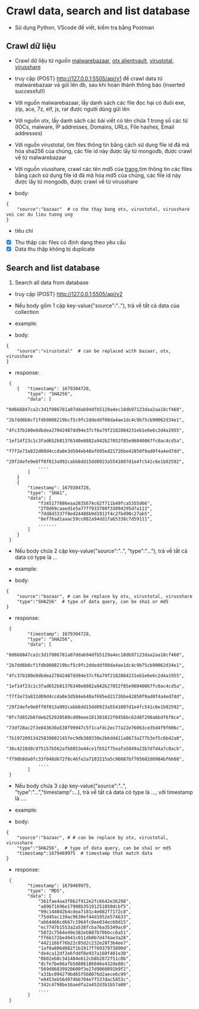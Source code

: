 # Crawl data, search and list database
- Sử dụng Python, VScode để viết, kiểm tra bằng Postman

## Crawl dữ liệu
- Crawl dữ liệu từ nguồn [malwarebazaar](https://bazaar.abuse.ch/browse/), [otx alientvault](https://otx.alienvault.com/dashboard/new), [virustotal](https://www.virustotal.com/gui/home/search), [virusshare](https://virusshare.com/apiv2_reference)
- truy cập {POST} http://127.0.0.1:5505/api/v1 để crawl data từ malwarebazaar và gửi lên db, sau khi hoàn thành thông báo (inserted successful!)
- Với nguồn malwarebazaar, lấy danh sách các file đọc hại có đuôi exe, zip, ace, 7z, elf, js, rar được người dùng gửi lên
- Với nguồn otx, lấy danh sách các bài viết có tên chứa 1 trong số các từ (IOCs, malware, IP addresses, Domains, URLs, File hashes, Email addresses)
- Với nguồn virustotal, tìm files thông tin bằng cách sử dụng file id đã mã hóa sha256 của chúng, các file id này được lấy từ mongodb, được crawl về từ malwarebazaar
- Với nguồn viusshare, crawl các tên md5 của [trang](https://virusshare.com/hashes),tìm thông tin các files bằng cách sử dụng file id đã mã hóa md5 của chúng, các file id này được lấy từ mongodb, được crawl về từ virusshare

- body:
```
{
    "source":"bazaar"  # co the thay bang otx, virustotal, virusshare voi cac du lieu tuong ung
}
```
- tiêu chí
* [x] Thu thập các files có định dạng theo yêu cầu
* [x] Data thu thập không bị duplicate

## Search and list database
1. Search all data from database
- truy cập {POST} http://127.0.0.1:5505/api/v2

- Nếu body gồm 1 cặp key-value("source":".."), trả về tất cả data của collection

- example:
+ body:
```
{
    "source":"virustotal"  # can be replaced with bazaar, otx, virusshare
}
```
+ response:
```
 {
    {   "timestamp": 1679304728,
        "type": "SHA256",
        "data": [
            "0d668847ca2c3d1f086781a07ddab94dfb5129a4ec18db97123daa2aa18cf460",
            "2b7dd6b0cf1fdb9808219bcf5c9fc2ddeddf08da4ae1dc4c9b75cb90062d34e1",
            "4fc37b100e8dbdea27042487dd94e37cf6a79f2182884231eb1e6e6c2d4a1955",
            "1ef14f23c1c3fad652b81376340e8882a942b27052f85e96040067fc0ac4cd5a",
            "f7f2e73a832d09d4ccda0e3d584eb40af695ed21726be42850f9ad0f4a4ed7dd",
            "29f24efe9e0ff0f013a992cabb6dd15dd0923a5541807d1e4fc541c6e1b02592",
            ....
        ]
    }
    { 
        "timestamp": 1679304728,
        "type": "SHA1",
        "data": [
            "f345177886eaa2835674c62f711b49fca5355d66",
            "2f0d69caaed1e5a77ff933780f33094295d7a113",
            "7dd8d3337f0ed24488b9d1912f4c2fbd90c27ab5",
            "8ef76ad1aaac59cc082a94dd1fa65338c7d59111",
            .......
        ]
    }
 }
```

- Nếu body chứa 2 cặp key-value("source":"..", "type":"..."), trả về tất cả data có type là ...

- example:
+ body:
```
{
    "source":"bazaar", # can be replace by otx, virustotal, virusshare
    "type":"SHA256"  # type of data query, can be sha1 or md5
}
```
+ response:
```
 {
        "timestamp": 1679304728,
        "type": "SHA256",
        "data": [
            "0d668847ca2c3d1f086781a07ddab94dfb5129a4ec18db97123daa2aa18cf460",
            "2b7dd6b0cf1fdb9808219bcf5c9fc2ddeddf08da4ae1dc4c9b75cb90062d34e1",
            "4fc37b100e8dbdea27042487dd94e37cf6a79f2182884231eb1e6e6c2d4a1955",
            "1ef14f23c1c3fad652b81376340e8882a942b27052f85e96040067fc0ac4cd5a",
            "f7f2e73a832d09d4ccda0e3d584eb40af695ed21726be42850f9ad0f4a4ed7dd",
            "29f24efe9e0ff0f013a992cabb6dd15dd0923a5541807d1e4fc541c6e1b02592",
            "0fc7d652b6fdeb252920589cd09eee181301822f0456bc62d8f298a6bdf6f8ce",
            "73df28ac2f3e843630a538f99947c5f1cafdc2ec77a22e76063ce35d4f9f606c",
            "7b19720913425839002145fec9db388330e2b6dd411a8673a277b3ef5c6b42a8",
            "36c4218d8c975157b562afb8853e44ce1fb52f75eafa5849a23b7dfd4a7c0acb",
            "ff98b8da0fc33f048d672f8c46fe2a7103215a5c96087bf705602d0984bf6608",
            ....
        ]
 }
```

- Nếu body chứa 3 cặp key-value("source":"..", "type":"...","timestamp":...), trả về tất cả data có type là ..., với timestamp là ....

- example:
+ body:
```
{
    "source":"bazaar", # # can be replace by otx, virustotal, virusshare
    "type":"SHA256",  # type of data query, can be sha1 or md5
    "timestamp":1679469975  # timestamp that match data
}
```
+ response:
```
 {
        "timestamp": 1679469975,
        "type": "MD5",
        "data": [
            "361fae4aa3f862f912e2fc6642e36298",
            "a896f1696e17908b35191251050dcbf5",
            "99c144042b4cdea7181c4e082f7172c8",
            "75d45ac139ac9630ef44d1952e574633",
            "ab64460cd667c1964fc0ee034ec60d15",
            "ec7747b1553a2a538fcba76a35349ac0",
            "5072c7564e49e382eb887b70bbcc6a51",
            "ff6b172be4941c011db0b7d474ae3a28",
            "442116bf76b22c85d2c232e28f364ee7",
            "1af0a886d082f1b1917f76937973890d",
            "de4ca12df2e6fddf8e937a160f401e30",
            "0b02eb8c341484e612cb8b2872f51c0b",
            "dcfe7be66afb58806186046e432de88c",
            "569d86839920600f3e27d9060891b9f2",
            "a31bc094279bd65f568076d2aece6c99",
            "e0453eb56d974bb704e7f537dac5853c",
            "342c4798be16aedfa2a452d3b1b57a00",
            ....
        ]
 }
```
